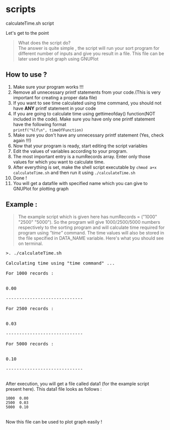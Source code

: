 # scripts
calculateTime.sh script

Let's get to the point
> What does the script do?<br>The answer is quite simple , the script will run your sort program for different number of inputs and give you result in a file. This file can be later used to plot graph using GNUPlot

## How to use ?
<ol>
<li> Make sure your program works !!!
<li> Remove all unnecessary printf statements from your code.(This is very important for creating a proper data file)
<li> If you want to see time calculated using time command, you should not have <b>ANY</b> printf statement in your code
<li> If you are going to calculate time using gettimeofday() function(NOT included in the code). Make sure you have only one printf statement have the following format <br> <code>printf("%lf\n", timeOfFunction)</code>
<li> Make sure you don't have any unnecessary printf statement (Yes, check again !!!)
<li> Now that your program is ready, start editing the script variables
<li> Edit the values of variables according to your program.
<li> The most important entry is a numRecords array. Enter only those values for which you want to calculate time.
<li> After everything is set, make the shell script executable by <code>chmod a+x calculateTime.sh</code> and then run it using <code>./calculateTime.sh</code>
<li> Done !
<li> You will get a datafile with specified name which you can give to GNUPlot for plotting graph
</ol>

## Example :
> The example script which is given here has numRecords = ("1000" "2500" "5000"). So the program will give 1000/2500/5000 numbers respectively to the sorting program and will calculate time required for program using <i>"time"</i> command. The time values will also be stored in the file specified in DATA_NAME variable. 
Here's what you should see on terminal.
<pre>
>. ./calculateTime.sh<br>
Calculating time using "time command" ...<br>
For 1000 records :<br>

0.00<br>
-----------------------------<br>
For 2500 records :<br>

0.03<br>
-----------------------------<br>
For 5000 records :<br>

0.10<br>
-----------------------------<br>
</pre>


After execution, you will get a file called data1 (for the example script present here). This data1 file looks as follows :<br>
```
1000  0.00
2500  0.03
5000  0.10
```
<br>
Now this file can be used to plot graph easily ! 
